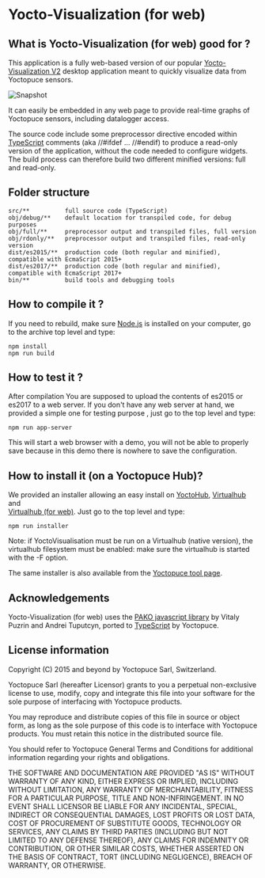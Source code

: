 Yocto-Visualization (for web)
=============================

## What is Yocto-Visualization (for web) good for ?

This application is a fully web-based version of our popular
[Yocto-Visualization V2](//www.yoctopuce.com/EN/article/yocto-visualization-user-s-guide) 
desktop application meant to quickly visualize data from Yoctopuce sensors.


![Snapshot](https://www.yoctopuce.com/pubarchive/2022-11/YV4WebScreenShot_1.png  "Yocto-Visualization (for web) running in a browser)")


It can easily be embedded in any web page to provide real-time
graphs of Yoctopuce sensors, including datalogger access.

The source code include some preprocessor directive encoded
within [TypeScript](//www.typescriptlang.org) comments (aka //#ifdef ... //#endif)
to produce a read-only version of the application, without the
code needed to configure widgets. The build process can therefore
build two different minified versions: full and read-only.

## Folder structure 
```
src/**          full source code (TypeScript)
obj/debug/**	default location for transpiled code, for debug purposes
obj/full/**     preprocessor output and transpiled files, full version
obj/rdonly/**	preprocessor output and transpiled files, read-only version
dist/es2015/**	production code (both regular and minified), compatible with EcmaScript 2015+
dist/es2017/**	production code (both regular and minified), compatible with EcmaScript 2017+
bin/**          build tools and debugging tools
```

## How to compile it ?

If you need to rebuild, make sure [Node.js](//nodejs.org) is installed on your
computer, go to the archive top level and type:

```	
npm install 
npm run build
```
	
## How to test it ?
After compilation You are supposed to  upload the contents of es2015 or
es2017 to a web server. If you don't have any web server at hand, we provided
a simple one for testing purpose , just go to the top level and type:

```   
npm run app-server
```

This will start a web browser with a demo, you will not be able to properly
save  because in this demo there is nowhere to save the configuration.

   
## How to install it (on a Yoctopuce Hub)?
We provided an installer allowing an easy install on
[YoctoHub](//www.yoctopuce.com/EN/products/category/extensions-and-networking), 
[Virtualhub](//www.yoctopuce.com/EN/virtualhub.php) and  
[Virtualhub (for web)](//www.yoctopuce.com/EN/tools.php).
Just go to the top level and type:


```
npm run installer
```
  
Note: if YoctoVisualisation must be run on a  Virtualhub (native version), the
virtualhub filesystem must be enabled: make sure the virtualhub is started 
with the -F option. 

The same installer is also available from the [Yoctopuce tool page](//www.yoctopuce.com/EN/tools).

## Acknowledgements
Yocto-Visualization (for web) uses the
[PAKO javascript library](//github.com/nodeca/pako)
by Vitaly Puzrin and Andrei Tuputcyn,  ported to 
[TypeScript](//www.typescriptlang.org) by Yoctopuce.


## License information

Copyright (C) 2015 and beyond by Yoctopuce Sarl, Switzerland.

Yoctopuce Sarl (hereafter Licensor) grants to you a perpetual
non-exclusive license to use, modify, copy and integrate this
file into your software for the sole purpose of interfacing
with Yoctopuce products.

You may reproduce and distribute copies of this file in
source or object form, as long as the sole purpose of this
code is to interface with Yoctopuce products. You must retain
this notice in the distributed source file.

You should refer to Yoctopuce General Terms and Conditions
for additional information regarding your rights and
obligations.

THE SOFTWARE AND DOCUMENTATION ARE PROVIDED "AS IS" WITHOUT
WARRANTY OF ANY KIND, EITHER EXPRESS OR IMPLIED, INCLUDING
WITHOUT LIMITATION, ANY WARRANTY OF MERCHANTABILITY, FITNESS
FOR A PARTICULAR PURPOSE, TITLE AND NON-INFRINGEMENT. IN NO
EVENT SHALL LICENSOR BE LIABLE FOR ANY INCIDENTAL, SPECIAL,
INDIRECT OR CONSEQUENTIAL DAMAGES, LOST PROFITS OR LOST DATA,
COST OF PROCUREMENT OF SUBSTITUTE GOODS, TECHNOLOGY OR
SERVICES, ANY CLAIMS BY THIRD PARTIES (INCLUDING BUT NOT
LIMITED TO ANY DEFENSE THEREOF), ANY CLAIMS FOR INDEMNITY OR
CONTRIBUTION, OR OTHER SIMILAR COSTS, WHETHER ASSERTED ON THE
BASIS OF CONTRACT, TORT (INCLUDING NEGLIGENCE), BREACH OF
WARRANTY, OR OTHERWISE.

